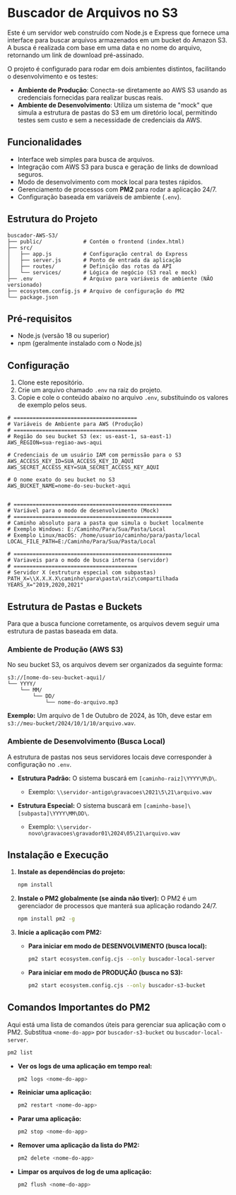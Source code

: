 # Buscador de Arquivos no S3

Este é um servidor web construído com Node.js e Express que fornece uma interface para buscar arquivos armazenados em um bucket do Amazon S3. A busca é realizada com base em uma data e no nome do arquivo, retornando um link de download pré-assinado.

O projeto é configurado para rodar em dois ambientes distintos, facilitando o desenvolvimento e os testes:

*   **Ambiente de Produção**: Conecta-se diretamente ao AWS S3 usando as credenciais fornecidas para realizar buscas reais.
*   **Ambiente de Desenvolvimento**: Utiliza um sistema de "mock" que simula a estrutura de pastas do S3 em um diretório local, permitindo testes sem custo e sem a necessidade de credenciais da AWS.

## Funcionalidades

- Interface web simples para busca de arquivos.
- Integração com AWS S3 para busca e geração de links de download seguros.
- Modo de desenvolvimento com mock local para testes rápidos.
- Gerenciamento de processos com **PM2** para rodar a aplicação 24/7.
- Configuração baseada em variáveis de ambiente (`.env`).

## Estrutura do Projeto

```
buscador-AWS-S3/
├── public/             # Contém o frontend (index.html)
├── src/
│   ├── app.js          # Configuração central do Express
│   ├── server.js       # Ponto de entrada da aplicação
│   ├── routes/         # Definição das rotas da API
│   └── services/       # Lógica de negócio (S3 real e mock)
├── .env                # Arquivo para variáveis de ambiente (NÃO versionado)
├── ecosystem.config.js # Arquivo de configuração do PM2
└── package.json
```

## Pré-requisitos

- Node.js (versão 18 ou superior)
- npm (geralmente instalado com o Node.js)

## Configuração

1.  Clone este repositório.
2.  Crie um arquivo chamado `.env` na raiz do projeto.
3.  Copie e cole o conteúdo abaixo no arquivo `.env`, substituindo os valores de exemplo pelos seus.

```env
# =======================================
# Variáveis de Ambiente para AWS (Produção)
# =======================================
# Região do seu bucket S3 (ex: us-east-1, sa-east-1)
AWS_REGION=sua-regiao-aws-aqui

# Credenciais de um usuário IAM com permissão para o S3
AWS_ACCESS_KEY_ID=SUA_ACCESS_KEY_ID_AQUI
AWS_SECRET_ACCESS_KEY=SUA_SECRET_ACCESS_KEY_AQUI

# O nome exato do seu bucket no S3
AWS_BUCKET_NAME=nome-do-seu-bucket-aqui


# ==================================================
# Variável para o modo de desenvolvimento (Mock)
# ==================================================
# Caminho absoluto para a pasta que simula o bucket localmente
# Exemplo Windows: E:/Caminho/Para/Sua/Pasta/Local
# Exemplo Linux/macOS: /home/usuario/caminho/para/pasta/local
LOCAL_FILE_PATH=E:/Caminho/Para/Sua/Pasta/Local

# ==================================================
# Variaveis para o modo de busca interna (servidor)
# =======================================
# Servidor X (estrutura especial com subpastas)
PATH_X=\\X.X.X.X\caminho\para\pasta\raiz\compartilhada
YEARS_X="2019,2020,2021"
```

## Estrutura de Pastas e Buckets

Para que a busca funcione corretamente, os arquivos devem seguir uma estrutura de pastas baseada em data.

### Ambiente de Produção (AWS S3)

No seu bucket S3, os arquivos devem ser organizados da seguinte forma:

```
s3://[nome-do-seu-bucket-aqui]/
└── YYYY/
    └── MM/
        └── DD/
            └── nome-do-arquivo.mp3
```

**Exemplo:** Um arquivo de 1 de Outubro de 2024, às 10h, deve estar em `s3://meu-bucket/2024/10/1/10/arquivo.wav`.

### Ambiente de Desenvolvimento (Busca Local)

A estrutura de pastas nos seus servidores locais deve corresponder à configuração no `.env`.

*   **Estrutura Padrão:** O sistema buscará em `[caminho-raiz]\YYYY\M\D\`.
    *   Exemplo: `\\servidor-antigo\gravacoes\2021\5\21\arquivo.wav`

*   **Estrutura Especial:** O sistema buscará em `[caminho-base]\[subpasta]\YYYY\MM\DD\`.
    *   Exemplo: `\\servidor-novo\gravacoes\gravador01\2024\05\21\arquivo.wav`

## Instalação e Execução

1.  **Instale as dependências do projeto:**
    ```bash
    npm install
    ```

2.  **Instale o PM2 globalmente (se ainda não tiver):**
    O PM2 é um gerenciador de processos que manterá sua aplicação rodando 24/7.
    ```bash
    npm install pm2 -g
    ```

3.  **Inicie a aplicação com PM2:**

    *   **Para iniciar em modo de DESENVOLVIMENTO (busca local):**
        ```bash
        pm2 start ecosystem.config.cjs --only buscador-local-server
        ```

    *   **Para iniciar em modo de PRODUÇÃO (busca no S3):**
        ```bash
        pm2 start ecosystem.config.cjs --only buscador-s3-bucket
        ```

## Comandos Importantes do PM2

Aqui está uma lista de comandos úteis para gerenciar sua aplicação com o PM2. Substitua `<nome-do-app>` por `buscador-s3-bucket` ou `buscador-local-server`.

  ```bash
  pm2 list
  ```
- **Ver os logs de uma aplicação em tempo real:**
  ```bash
  pm2 logs <nome-do-app>
  ```
- **Reiniciar uma aplicação:**
  ```bash
  pm2 restart <nome-do-app>
  ```
- **Parar uma aplicação:**
  ```bash
  pm2 stop <nome-do-app>
  ```
- **Remover uma aplicação da lista do PM2:**
  ```bash
  pm2 delete <nome-do-app>
  ```
- **Limpar os arquivos de log de uma aplicação:**
  ```bash
  pm2 flush <nome-do-app>
  ```